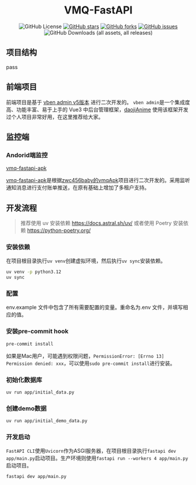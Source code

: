 <!-- markdownlint-restore -->

<div align="center">

# VMQ-FastAPI

![GitHub License](https://img.shields.io/github/license/daojiAnime/vmq-fastapi)
[![GitHub stars](https://img.shields.io/github/stars/daojiAnime/vmq-fastapi.svg)](https://github.com/daojiAnime/vmq-fastapi/stargazers)
[![GitHub forks](https://img.shields.io/github/forks/daojiAnime/vmq-fastapi.svg)](https://github.com/daojiAnime/vmq-fastapi/network)
[![GitHub issues](https://img.shields.io/github/issues-raw/daojiAnime/vmq-fastapi)](https://github.com/daojiAnime/vmq-fastapi/issues)
![GitHub Downloads (all assets, all releases)](https://img.shields.io/github/downloads/daojiAnime/vmq-fastapi/total)

</div>

## 项目结构

pass

## 前端项目

前端项目是基于 [vben admin v5版本](https://github.com/vbenjs/vue-vben-admin) 进行二次开发的。 `vben admin`是一个集成度高、功能丰富、易于上手的 Vue3 中后台管理框架，[daojiAnime](https://daojianime.github.io/) 使用该框架开发过个人项目非常好用，在这里推荐给大家。

## 监控端

### Andorid端监控

[vmq-fastapi-apk](https://github.com/daojiAnime/vmqApk)

[vmq-fastapi-apk](https://github.com/daojiAnime/vmqApk)是根据[zwc456baby的vmqApk](https://github.com/zwc456baby/vmqApk)项目进行二次开发的。采用监听通知消息进行支付账单推送，在原有基础上增加了多租户支持。

## 开发流程

> 推荐使用 uv 安装依赖
> https://docs.astral.sh/uv/
> 或者使用 Poetry 安装依赖
> https://python-poetry.org/

### 安装依赖

在项目根目录执行`uv venv`创建虚拟环境，然后执行`uv sync`安装依赖。

```bash
uv venv -p python3.12
uv sync
```

### 配置

env.example 文件中包含了所有需要配置的变量。重命名为.env 文件，并填写相应的值。

### 安装pre-commit hook

```bash
pre-commit install
```

如果是Mac用户，可能遇到权限问题，`PermissionError: [Errno 13] Permission denied: xxx`，可以使用`sudo pre-commit install`进行安装。

### 初始化数据库

```bash
uv run app/initial_data.py
```

### 创建demo数据

```bash
uv run app/initial_demo_data.py
```

### 开发启动

`FastAPI CLI`使用`Uvicorn`作为ASGI服务器，在项目根目录执行`fastapi dev app/main.py`启动项目。生产环境则使用`fastapi run --workers 4 app/main.py`启动项目。

```bash
fastapi dev app/main.py
```
